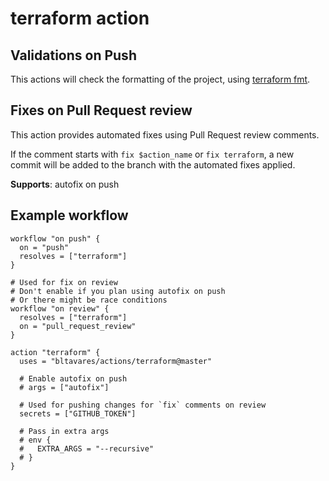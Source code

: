 # terraform action

## Validations on Push

This actions will check the formatting of the project, using
[terraform fmt](https://github.com/hashicorp/terraform).

## Fixes on Pull Request review

This action provides automated fixes using Pull Request review comments.

If the comment starts with `fix $action_name` or `fix terraform`, a new commit will
be added to the branch with the automated fixes applied.

**Supports**: autofix on push

## Example workflow

```hcl
workflow "on push" {
  on = "push"
  resolves = ["terraform"]
}

# Used for fix on review
# Don't enable if you plan using autofix on push
# Or there might be race conditions
workflow "on review" {
  resolves = ["terraform"]
  on = "pull_request_review"
}

action "terraform" {
  uses = "bltavares/actions/terraform@master"

  # Enable autofix on push
  # args = ["autofix"]

  # Used for pushing changes for `fix` comments on review
  secrets = ["GITHUB_TOKEN"]

  # Pass in extra args
  # env {
  #   EXTRA_ARGS = "--recursive"
  # }
}
```
